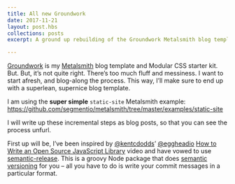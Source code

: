 ```yaml
---
title: All new Groundwork
date: 2017-11-21
layout: post.hbs
collections: posts
excerpt: A ground up rebuilding of the Groundwork Metalsmith blog template

---
```


[Groundwork](https://www.groundwork.rocks/) is my [Metalsmith](http://www.metalsmith.io/) blog template and Modular CSS starter kit. But. But, it’s not quite right. There’s too much fluff and messiness. I want to start afresh, and blog-along the process. This way, I’ll make sure to end up with a superlean, supernice blog template.

I am using the **super simple** `static-site` Metalsmith example:   <https://github.com/segmentio/metalsmith/tree/master/examples/static-site>

I will write up these incremental steps as blog posts, so that you can see the process unfurl.

First up will be, I’ve been inspired by [@kentcdodds](https://twitter.com/kentcdodds)’ [@eggheadio](https://twitter.com/eggheadio) [How to Write an Open Source JavaScript Library](https://egghead.io/lessons/javascript-automating-releases-with-semantic-release) video and have vowed to use [semantic-release](https://www.npmjs.com/package/semantic-release). This is a groovy Node package that does [semantic versioning](https://semver.org/) for you – all you have to do is write your commit messages in a particular format.


